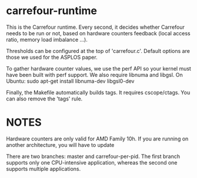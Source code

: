 carrefour-runtime
=================

This is the Carrefour runtime.
Every second, it decides whether Carrefour needs to be run or not, based on hardware counters feedback (local access ratio, memory load imbalance ...). 

Thresholds can be configured at the top of 'carrefour.c'. Default options are those we used for the ASPLOS paper.

To gather hardware counter values, we use the perf API so your kernel must have been built with perf support.
We also require libnuma and libgsl. On Ubuntu: sudo apt-get install libnuma-dev libgsl0-dev

Finally, the Makefile automatically builds tags. It requires cscope/ctags. You can also remove the 'tags' rule.


NOTES
=====

Hardware counters are only valid for AMD Family 10h. If you are running on another architecture, you will have to update 

There are two branches: master and carrefour-per-pid. The first branch supports only one CPU-intensive application, whereas the second one supports multiple applications.
